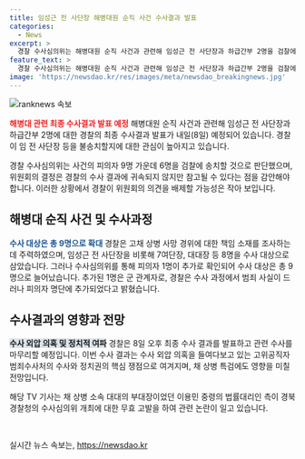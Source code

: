 ```yaml
---
title: 임성근 전 사단장 해병대원 순직 사건 수사결과 발표
categories:
  - News
excerpt: >
  경찰 수사심의위는 해병대원 순직 사건과 관련해 임성근 전 사단장과 하급간부 2명을 검찰에 송치하지 않는 결정을 내리고, 내일(8일) 경찰 최종 수사결과가 발표될 예정입니다. 경찰이 임 전 사단장 등을 불송치할지에 관심이 쏠리며, 수사심의위의 결정이 경찰 수사 결과에 귀속되지는 않지만, 전문가들의 판단 결과를 참고한다. 이번 수사 결과는 정치권의 핵심 쟁점이 되고, 관련하여 경북경찰청에 직권남용 혐의로 고발이 제기되는 등 여러 논란이 예상됩니다.
feature_text: >
  경찰 수사심의위는 해병대원 순직 사건과 관련해 임성근 전 사단장과 하급간부 2명을 검찰에 송치하지 않는 결정을 내리고, 내일(8일) 경찰 최종 수사결과가 발표될 예정입니다. 경찰이 임 전 사단장 등을 불송치할지에 관심이 쏠리며, 수사심의위의 결정이 경찰 수사 결과에 귀속되지는 않지만, 전문가들의 판단 결과를 참고한다. 이번 수사 결과는 정치권의 핵심 쟁점이 되고, 관련하여 경북경찰청에 직권남용 혐의로 고발이 제기되는 등 여러 논란이 예상됩니다.
image: 'https://newsdao.kr/res/images/meta/newsdao_breakingnews.jpg'
---
```


<p><img src="https://newsdao.kr/res/images/meta/newsdao_breakingnews.jpg" alt="ranknews 속보" /></p>

<p><b><span style="color: #ee2323;">해병대 관련 최종 수사결과 발표 예정</span></b>
해병대원 순직 사건과 관련해 임성근 전 사단장과 하급간부 2명에 대한 경찰의 최종 수사결과 발표가 내일(8일) 예정되어 있습니다. 경찰이 임 전 사단장 등을 불송치할지에 대한 관심이 높아지고 있습니다.</p>

<p data-ke-size="size16">경찰 수사심의위는 사건의 피의자 9명 가운데 6명을 검찰에 송치할 것으로 판단했으며, 위원회의 결정은 경찰의 수사 결과에 귀속되지 않지만 참고될 수 있다는 점을 감안해야 합니다. 이러한 상황에서 경찰이 위원회의 의견을 배제할 가능성은 작아 보입니다.</p>

<h2 data-ke-size="size26">해병대 순직 사건 및 수사과정</h2>

<p><b><span style="color: #1a5490;">수사 대상은 총 9명으로 확대</span></b>
경찰은 고채 상병 사망 경위에 대한 책임 소재를 조사하는 데 주력하였으며, 임성근 전 사단장을 비롯해 7여단장, 대대장 등 8명을 수사 대상으로 삼았습니다. 그러나 수사심의위를 통해 피의자 1명이 추가로 확인되어 수사 대상은 총 9명으로 늘어났습니다. 추가된 1명은 군 관계자로, 경찰은 수사 과정에서 범죄 사실이 드러나 피의자 명단에 추가되었다고 밝혔습니다.</p>

<h2 data-ke-size="size26">수사결과의 영향과 전망</h2>

<p><b><span style="background-color: #21538527;">수사 외압 의혹 및 정치적 여파</span></b>
경찰은 8일 오후 최종 수사 결과를 발표하고 관련 수사를 마무리할 예정입니다. 이번 수사 결과는 수사 외압 의혹을 들여다보고 있는 고위공직자범죄수사처의 수사와 정치권의 핵심 쟁점으로 여겨지며, 채 상병 특검에도 영향을 미칠 전망입니다.</p>

<p>해당 TV 기사는 채 상병 소속 대대의 부대장이었던 이용민 중령의 법률대리인 측이 경북경찰청의 수사심의위 개최에 대한 무효 고발을 하여 관련 논란이 일고 있습니다. </p>

<p data-ke-size="size16">&nbsp;</p>
실시간 뉴스 속보는, <a href="https://newsdao.kr" rel="dofollow">https://newsdao.kr</a>


